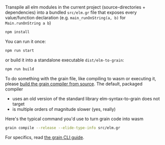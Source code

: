 Transpile all elm modules in the current project
(source-directories + dependencies)
into a bundled `src/elm.gr` file that exposes every value/function declaration
(e.g. `main_runOnString(a, b)` for `Main.runOnString a b`)


```bash
npm install
```

You can run it once:

```bash
npm run start
```

or build it into a standalone executable `dist/elm-to-grain`:
```bash
npm run build
```

To do something with the grain file, like compiling to wasm or executing it,
please [build the grain compiler from source](https://grain-lang.org/docs/getting_grain#Building-Grain-from-Source).
The default, packaged compiler
- uses an old version of the standard library elm-syntax-to-grain does not target
- is multiple orders of magnitude slower (yes, really)

Here's the typical command you'd use to turn grain code into wasm
```bash
grain compile --release --elide-type-info src/elm.gr
```

For specifics, read [the grain CLI guide](https://grain-lang.org/docs/tooling/grain_cli).
